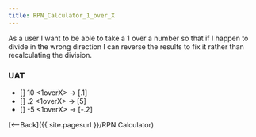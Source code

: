 ```yaml
---
title: RPN_Calculator_1_over_X
---
```

As a user I want to be able to take a 1 over a number so that if I happen to divide in the wrong direction I can reverse the results to fix it rather than recalculating the division.

### UAT
* [] 10 <enter> <1overX> -> [.1]
* [] .2 <enter> <1overX> -> [5]
* [] -5 <enter> <1overX> -> [-.2]

[<--Back]({{ site.pagesurl }}/RPN Calculator)